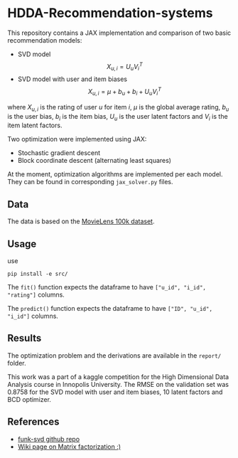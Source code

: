 # HDDA-Recommendation-systems

This repository contains a JAX implementation and comparison of two basic recommendation models:

- SVD model $$X_{u,i} = U_u V_i^T$$
- SVD model with user and item biases $$X_{u,i} = \mu + b_u + b_i + U_u V_i^T$$

where $X_{u,i}$ is the rating of user $u$ for item $i$, $\mu$ is the global average rating, $b_u$ is the user bias, $b_i$ is the item bias, $U_u$ is the user latent factors and $V_i$ is the item latent factors.

Two optimization were implemented using JAX:

- Stochastic gradient descent
- Block coordinate descent (alternating least squares)

At the moment, optimization algorithms are implemented per each model. They can be found in corresponding `jax_solver.py` files.

## Data

The data is based on the [MovieLens 100k dataset](https://grouplens.org/datasets/movielens/100k/).

## Usage

<!-- For now, to run a model of your choice, execute the following command:

```bash
python src/main.py
```

and edit the `src/main.py` file to choose the model you want to run.

You can also choose the optimizer that you want to use:

- SGD
- BCD (ALS) -->

use

```
pip install -e src/
```

The ```fit()``` function expects the dataframe to have ```["u_id", "i_id", "rating"]``` columns.

The ```predict()``` function expects the dataframe to have ```["ID", "u_id", "i_id"]``` columns.

## Results

The optimization problem and the derivations are available in the `report/` folder.

This work was a part of a kaggle competition for the High Dimensional Data Analysis course in Innopolis University. The RMSE on the validation set was $0.8758$ for the SVD model with user and item biases, 10 latent factors and BCD optimizer.

## References

- [funk-svd github repo](https://github.com/gbolmier/funk-svd)
- [Wiki page on Matrix factorization :)](https://en.wikipedia.org/wiki/Matrix_factorization_(recommender_systems))
